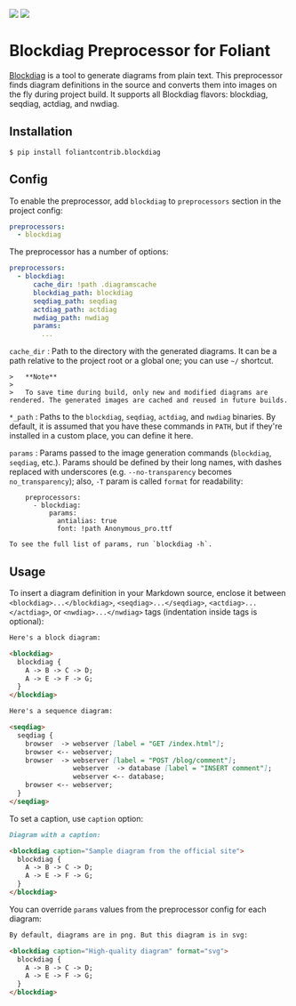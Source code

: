 [![](https://img.shields.io/pypi/v/foliantcontrib.blockdiag.svg)](https://pypi.org/project/foliantcontrib.blockdiag/) [![](https://img.shields.io/github/v/tag/foliant-docs/foliantcontrib.blockdiag.svg?label=GitHub)](https://github.com/foliant-docs/foliantcontrib.blockdiag)

# Blockdiag Preprocessor for Foliant

[Blockdiag](http://blockdiag.com/) is a tool to generate diagrams from plain text. This preprocessor finds diagram definitions in the source and converts them into images on the fly during project build. It supports all Blockdiag flavors: blockdiag, seqdiag, actdiag, and nwdiag.


## Installation

```shell
$ pip install foliantcontrib.blockdiag
```


## Config

To enable the preprocessor, add `blockdiag` to `preprocessors` section in the project config:

```yaml
preprocessors:
  - blockdiag
```

The preprocessor has a number of options:

```yaml
preprocessors:
  - blockdiag:
      cache_dir: !path .diagramscache
      blockdiag_path: blockdiag
      seqdiag_path: seqdiag
      actdiag_path: actdiag
      nwdiag_path: nwdiag
      params:
        ...
```

`cache_dir`
:   Path to the directory with the generated diagrams. It can be a path relative to the project root or a global one; you can use `~/` shortcut.

    >   **Note**
    >
    >   To save time during build, only new and modified diagrams are rendered. The generated images are cached and reused in future builds.

`*_path`
:   Paths to the `blockdiag`, `seqdiag`, `actdiag`, and `nwdiag` binaries. By default, it is assumed that you have these commands in `PATH`, but if they're installed in a custom place, you can define it here.

`params`
:   Params passed to the image generation commands (`blockdiag`, `seqdiag`, etc.). Params should be defined by their long names, with dashes replaced with underscores (e.g. `--no-transparency` becomes `no_transparency`); also, `-T` param is called `format` for readability:

        preprocessors:
          - blockdiag:
              params:
                antialias: true
                font: !path Anonymous_pro.ttf

    To see the full list of params, run `blockdiag -h`.


## Usage

To insert a diagram definition in your Markdown source, enclose it between `<blockdiag>...</blockdiag>`, `<seqdiag>...</seqdiag>`, `<actdiag>...</actdiag>`, or `<nwdiag>...</nwdiag>` tags (indentation inside tags is optional):

```markdown
Here's a block diagram:

<blockdiag>
  blockdiag {
    A -> B -> C -> D;
    A -> E -> F -> G;
  }
</blockdiag>

Here's a sequence diagram:

<seqdiag>
  seqdiag {
    browser  -> webserver [label = "GET /index.html"];
    browser <-- webserver;
    browser  -> webserver [label = "POST /blog/comment"];
                webserver  -> database [label = "INSERT comment"];
                webserver <-- database;
    browser <-- webserver;
  }
</seqdiag>
```

To set a caption, use `caption` option:

```markdown
Diagram with a caption:

<blockdiag caption="Sample diagram from the official site">
  blockdiag {
    A -> B -> C -> D;
    A -> E -> F -> G;
  }
</blockdiag>
```

You can override `params` values from the preprocessor config for each diagram:

```markdown
By default, diagrams are in png. But this diagram is in svg:

<blockdiag caption="High-quality diagram" format="svg">
  blockdiag {
    A -> B -> C -> D;
    A -> E -> F -> G;
  }
</blockdiag>
```
